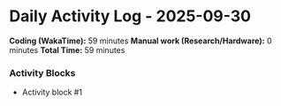 # Daily Activity Log - 2025-09-30

**Coding (WakaTime):** 59 minutes
**Manual work (Research/Hardware):** 0 minutes
**Total Time:** 59 minutes

### Activity Blocks
- Activity block #1
